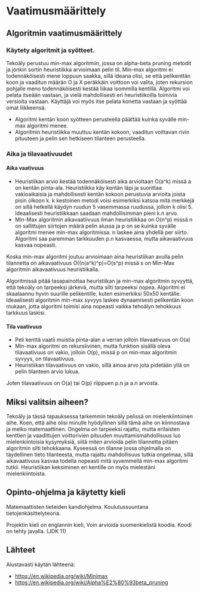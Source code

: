 # Vaatimusmäärittely
## Algoritmin vaatimusmäärittely
### Käytety algoritmit ja syötteet.
Tekoäly perustuu min-max algoritmiin, jossa on alpha-beta pruning metodit ja jonkin sortin heuristiikka arvioimaan pelin til. 
Min-max algoritmi ei todennäköisesti mene loppuun saakka, sillä ideana olisi, se että pelikenttän koon ja vaaditun määrän O ja X peräkkäin voittoon voi valita,
joten rekursion pohjalle meno todennäköisesti kestää liikaa isommilla kentillä.
Algoritmi voi pelata itseään vastaan, ja vielä mahdollisesti eri heuristiikoilla toimivia versioita vastaan. Käyttäjä voi myös itse pelata konetta vastaan ja syöttää omat liikkeensä.

- Algoritmi kentän koon syötteen perusteella päättää kuinka syvälle min-max algoritmi menee.
- Algoritmin heuristiikka muuttuu kentän kokoon, vaaditun voittavan rivin pituuteen ja pelin sen hetkiseen tilanteen perusteella.
### Aika ja tilavaativuudet
#### Aika vaativuus
- Heuristiikan arvio kestää todennäköisesti aika arvioltaan O(a^k) missä a on kentän pinta-ala. Heuristiikka käy kentän läpi ja suorittaa vakioaikaisia ja mahdollisesti kentän kokoon perustuvia arvioita joista pisin olkoon k. k kestoinen metodi voisi esimerkiksi katsoa mitä merkkejä on sillä hetkellä käydyn ruudun 5 vasemmassa ruudussa, jolloin k olisi 5. Ideaalisesti heuristiikkaan saadaan mahdollisimman pieni k.n arvo.
- Min-Max algoritmin aikavaatiivuus ilman heuristiikkaa on O(n^p) missä n on sallittujen siirtojen määrä pelin alussa ja p on se kuinka syvälle algoritmi menee min-max algoritmissa. n laskee aina yhdellä per siirto. Algoritmi saa paremman tarkkuuden p.n kasvaessa, mutta aikavaativuus kasvaa nopeasti.

Koska min-max algoritmi joutuu arvioimaan aina heuristiikan avulla pelin tilannetta on aikavaativuus O((n(a^k)^p)=O(s^p) missä s on Min-Max algoritmin aikavaativuus heuristiikalla.

Algoritmissä pitää tasapainottaa heuristiikan ja min-max algoritmin syvyyttä, että tekoäly on tarpeeksi järkevä, mutta silti tarpeeksi nopea. Algoritmi ei skaalaannu hyvin suurille pelikentille, kuten esimerkiksi 50x50 kentälle. Ideaalisesti algoritmin min-max syvyys laskee dynaamisesti pelikentän koon mukaan, jotta algoritmi toimisi aina nopeasti vaikka tehoälyn tehokkuus tarkkuus laskisi.

#### Tila vaativuus
- Peli kenttä vaatii muistia pinta-alan a verran jolloin tilavaativuus on O(a) 
- Min-max algoritmi on rekursiivinen, mutta funktion sisällä oleva tilavaativuus on vakio, jolloin O(p), missä p on min-max algoritmin syvyys, on tilavaativuus.
- Heuristiikan tilavaativuus on vakio, sillä ainoa arvo jota pidetään yllä on pelin tilanteen arvio lukua.

Joten tilavaativuus on O(a) tai O(p) riippuen p.n ja a.n arvosta.

## Miksi valitsin aiheen?
Tekoäly ja tässä tapauksessa tarkemmin tekoäly pelissä on mielenkiintoinen aihe. Koen, että aihe olisi minulle hyödyllinen sillä tämä aihe on kiinnostava ja melko matemaattinen. Ongelma on tarpeeksi rajattu, mutta erilaisten kenttien ja vaadittujen voittorivien pituuden muuttamismahdollisuus luo mielenkiintoisia kysymyksiä, siitä miten arvioida pelin tilannetta pitäen algoritmin silti tehokkaana. Kyseessä on tilanne jossa ohjelmalla on täydellinen tieto tilanteesta, mutta rajattu mahdollisuus tutkia ongelmaa, sillä aikavaativuus kasvaa todella nopeasti mitä syvemmellä min-max algoritmi tutkii. Heuristiikan keksiminen eri kentille on myös mielestäni mielenkiintoista.


## Opinto-ohjelma ja käytetty kieli
Matemaattisten tieteiden kandiohjelma. Koulutussuuntana tietojenkäsittelyteoria.

Projektin kieli on englannin kieli, Voin arvioida suomenkielistä koodia. Koodi on tehty javalla. (JDK 11)

## Lähteet
Alustavasti käytän lähteenä:
- https://en.wikipedia.org/wiki/Minimax
- https://en.wikipedia.org/wiki/Alpha%E2%80%93beta_pruning
